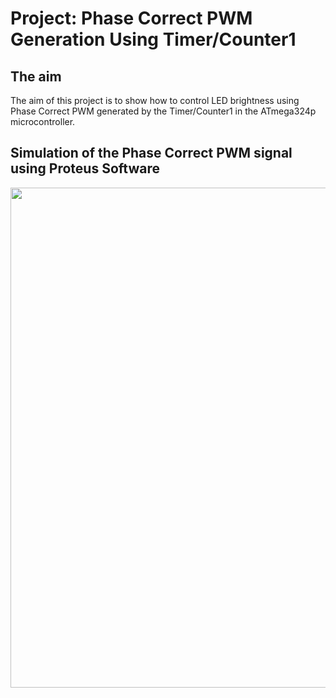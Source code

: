 # Project: Phase Correct PWM Generation Using Timer/Counter1

## The aim
The aim of this project is to show how to control LED brightness using Phase Correct PWM generated by the Timer/Counter1 in the ATmega324p microcontroller.

## Simulation of the Phase Correct PWM signal using Proteus Software
<img src="https://github.com/user-attachments/assets/65f63495-cd17-4233-8cc0-f65eac07b53c" width="800">
